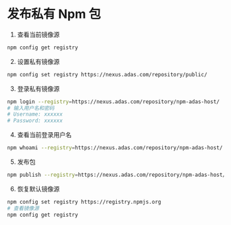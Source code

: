# 发布私有 Npm 包

1. 查看当前镜像源

```sh
npm config get registry
```

2. 设置私有镜像源

```sh
npm config set registry https://nexus.adas.com/repository/public/
```

3. 登录私有镜像源

```sh
npm login --registry=https://nexus.adas.com/repository/npm-adas-host/
# 输入用户名和密码
# Username: xxxxxx
# Password: xxxxxx
```

4. 查看当前登录用户名

```sh
npm whoami --registry=https://nexus.adas.com/repository/npm-adas-host/
```

5. 发布包

```sh
npm publish --registry=https://nexus.adas.com/repository/npm-adas-host/
```

6. 恢复默认镜像源

```sh
npm config set registry https://registry.npmjs.org
# 查看镜像源
npm config get registry
```
